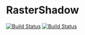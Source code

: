 # RasterShadow

[![Build Status](https://travis-ci.com/dwastberg/RasterShadow.jl.svg?branch=master)](https://travis-ci.com/dwastberg/RasterShadow.jl)
[![Build Status](https://ci.appveyor.com/api/projects/status/github/dwastberg/RasterShadow.jl?svg=true)](https://ci.appveyor.com/project/dwastberg/RasterShadow-jl)
